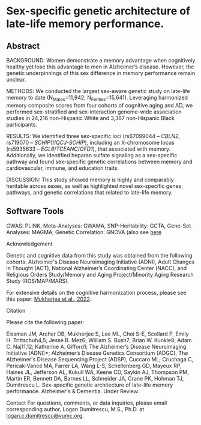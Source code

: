 # Sex-specific genetic architecture of late-life memory performance.

## Abstract
BACKGROUND: Women demonstrate a memory advantage when cognitively healthy yet lose this advantage to men in Alzheimer’s disease. However, the genetic underpinnings of this sex difference in memory performance remain unclear.

METHODS: We conducted the largest sex-aware genetic study on late-life memory to date (N<sub>Males</sub>=11,942; N<sub>Femles</sub>=15,641). Leveraging harmonized memory composite scores from four cohorts of cognitive aging and AD, we performed sex-stratified and sex-interaction genome-wide association studies in 24,216 non-Hispanic White and 3,367 non-Hispanic Black participants. 

RESULTS: We identified three sex-specific loci (rs67099044 – _CBLN2_, rs719070 – _SCHIP1_/_IQCJ-SCHIP_), including an X-chromosome locus (rs5935633 – _EGL6_/_TCEANC_/_OFD1_), that associated with memory. Additionally, we identified heparan sulfate signaling as a sex-specific pathway and found sex-specific genetic correlations between memory and cardiovascular, immune, and education traits.

DISCUSSION: This study showed memory is highly and comparably heritable across sexes, as well as highlighted novel sex-specific genes, pathways, and genetic correlations that related to late-life memory.

## Software Tools
GWAS: PLINK, Meta-Analyses: GWAMA, SNP-Heritability: GCTA, Gene-Set Analyses: MAGMA, Genetic Correlation: GNOVA (also see [here](https://github.com/qlu-lab/GNOVA-2.0)

Acknowledgement

Genetic and cognitive data from this study was obtained from the following cohorts: Alzheimer's Disease Neuroimaging Initiative (ADNI), Adult Changes in Thought (ACT), National Alzheimer’s Coordinating Center (NACC), and Religious Orders Study/Memory and Aging Project/Minority Aging Research Study (ROS/MAP/MARS).

For extensive details on the cognitive harmonization process, please see this paper: [Mukherjee et al., 2022](https://www.ncbi.nlm.nih.gov/pmc/articles/PMC9898463/).

Citation

Please cite the following paper:

Eissman JM, Archer DB, Mukherjee S, Lee ML, Choi S-E, Scollard P, Emily H. Trittschuh4,5; Jesse B. Mez6; William S. Bush7; Brian W. Kunkle8; Adam C. Naj11,12; Katherine A. Gifford1; The Alzheimer’s Disease Neuroimaging Initiative (ADNI)*; Alzheimer’s Disease Genetics Consortium (ADGC), The Alzheimer's Disease Sequencing Project (ADSP), Cuccaro ML; Cruchaga C, Pericak-Vance MA, Farrer LA, Wang L-S, Schellenberg GD, Mayeux RP, Haines JL, Jefferson AL, Kukull WA, Keene CD, Saykin AJ, Thompson PM, Martin ER, Bennett DA, Barnes LL, Schneider JA, Crane PK, Hohman TJ, Dumitrescu L. Sex-specific genetic architecture of late-life memory performance. Alzheimer's & Dementia. Under Review.

Contact
For questions, comments, or data inquiries, please email corresponding author, Logan Dumitrescu, M.S., Ph.D. at logan.c.dumitrescu@vumc.org.


